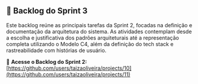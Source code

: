 ## 📌 Backlog do Sprint 3

Este backlog reúne as principais tarefas da Sprint 2, focadas na definição e documentação da arquitetura do sistema. As atividades contemplam desde a escolha e justificativa dos padrões arquiteturais até a representação completa utilizando o Modelo C4, além da definição do tech stack e rastreabilidade com histórias de usuário.  

🔗 **Acesse o Backlog do Sprint 2:**  
[https://github.com/users/taizaoliveira/projects/10](https://github.com/users/taizaoliveira/projects/11)
